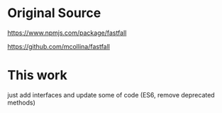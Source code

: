 # Original Source

https://www.npmjs.com/package/fastfall

https://github.com/mcollina/fastfall

# This work

just add interfaces and update some of code (ES6, remove deprecated methods)
